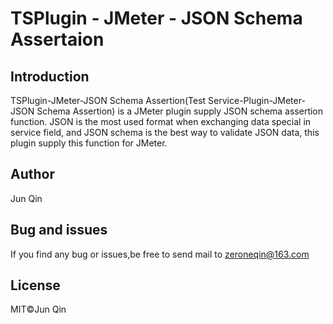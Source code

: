 # TSPlugin - JMeter - JSON Schema Assertaion

## Introduction
TSPlugin-JMeter-JSON Schema Assertion(Test Service-Plugin-JMeter-JSON Schema Assertion) is a JMeter plugin supply JSON schema assertion function. JSON is the most used format when exchanging data special in service field, and JSON schema is the best way to validate JSON data, this plugin supply this function for JMeter.
## Author
Jun Qin
## Bug and issues
If you find any bug or issues,be free to send mail to zeroneqin@163.com
## License
MIT©️Jun Qin
